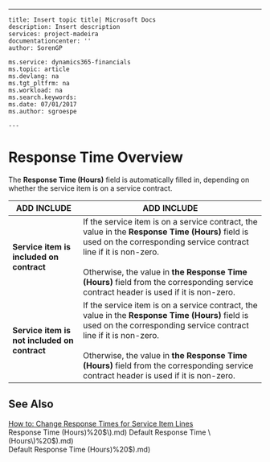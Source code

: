 ---
    title: Insert topic title| Microsoft Docs
    description: Insert description
    services: project-madeira
    documentationcenter: ''
    author: SorenGP

    ms.service: dynamics365-financials
    ms.topic: article
    ms.devlang: na
    ms.tgt_pltfrm: na
    ms.workload: na
    ms.search.keywords:
    ms.date: 07/01/2017
    ms.author: sgroespe

    ---
# Response Time Overview
The **Response Time \(Hours\)** field is automatically filled in, depending on whether the service item is on a service contract.  
  
|ADD INCLUDE<!--[!INCLUDE[bp_tableoption](../ApplicationDesign/includes/bp_tableoption_md.md)]-->|ADD INCLUDE<!--[!INCLUDE[bp_tabledescription](../ApplicationDesign/includes/bp_tabledescription_md.md)]-->|  
|----------------------------------|---------------------------------------|  
|**Service item is included on contract**|If the service item is on a service contract, the value in the **Response Time \(Hours\)** field is used on the corresponding service contract line if it is non\-zero.<br /><br /> Otherwise, the value in **the Response Time \(Hours\)** field from the corresponding service contract header is used if it is non\-zero.|  
|**Service item is not included on contract**|If the service item is on a service contract, the value in the **Response Time \(Hours\)** field is used on the corresponding service contract line if it is non\-zero.<br /><br /> Otherwise, the value in **the Response Time \(Hours\)** field from the corresponding service contract header is used if it is non\-zero.|  
  
## See Also  
 [How to: Change Response Times for Service Item Lines](../Service/how-to-change-response-times-for-service-item-lines.md)   
 Response Time \(Hours\)%20$\).md)   
 Default Response Time \(Hours\)%20$\).md)   
 Default Response Time \(Hours\)%20$\).md)